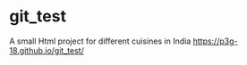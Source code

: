 # git_test
A small Html project for different cuisines in India
https://p3g-18.github.io/git_test/


